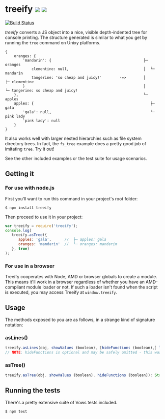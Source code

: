 treeify ![](https://img.shields.io/npm/v/treeify.svg) ![](https://img.shields.io/npm/dt/treeify.svg)
=======

[![Build Status](https://travis-ci.org/notatestuser/treeify.png?branch=master)](https://travis-ci.org/notatestuser/treeify)

_treeify_ converts a JS object into a nice, visible depth-indented tree for console printing. The structure
generated is similar to what you get by running the ```tree``` command on Unixy platforms.

```
{
    oranges: {
        'mandarin': {                                          ├─ oranges
            clementine: null,                                  │  └─ mandarin
            tangerine: 'so cheap and juicy!'        -=>        │     ├─ clementine
        }                                                      │     └─ tangerine: so cheap and juicy!
    },                                                         └─ apples
    apples: {                                                     ├─ gala
        'gala': null,                                             └─ pink lady
        'pink lady': null
    }
}
```

It also works well with larger nested hierarchies such as file system directory trees.
In fact, the ```fs_tree``` example does a pretty good job of imitating ```tree```. Try it out!

See the other included examples or the test suite for usage scenarios.

Getting it
----------

### For use with node.js

First you'll want to run this command in your project's root folder:
```
$ npm install treeify
```

Then proceed to use it in your project:
```js
var treeify = require('treeify');
console.log(
   treeify.asTree({
      apples: 'gala',      //  ├─ apples: gala
      oranges: 'mandarin'  //  └─ oranges: mandarin
   }, true)
);
```

### For use in a browser

Treeify cooperates with Node, AMD or browser globals to create a module. This means it'll work
in a browser regardless of whether you have an AMD-compliant module loader or not. If such
a loader isn't found when the script is executed, you may access Treeify at ```window.treeify```.

Usage
-----

The methods exposed to you are as follows, in a strange kind of signature notation:

### asLines()
```js
treeify.asLines(obj, showValues (boolean), [hideFunctions (boolean),] lineCallback (function))
// NOTE: hideFunctions is optional and may be safely omitted - this was done to ensure we don't break uses of the previous form
```
### asTree()
```js
treeify.asTree(obj, showValues (boolean), hideFunctions (boolean)): String
```

Running the tests
-----------------

There's a pretty extensive suite of Vows tests included.
```
$ npm test
```
